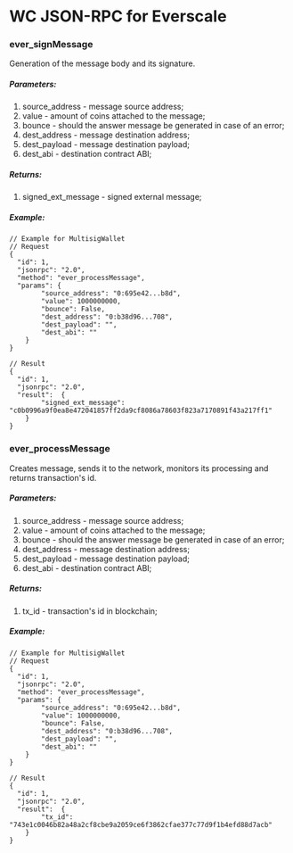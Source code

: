 # WC JSON-RPC for Everscale

### ever_signMessage
Generation of the message body and its signature.
##### Parameters:
1. source_address - message source address;
2. value - amount of coins attached to the message;
3. bounce - should the answer message be generated in case of an error;
4. dest_address - message destination address;
5. dest_payload - message destination payload;
6. dest_abi - destination contract ABI;
##### Returns:
1. signed_ext_message - signed external message;
##### Example:
```
// Example for MultisigWallet
// Request
{
  "id": 1,
  "jsonrpc": "2.0",
  "method": "ever_processMessage",
  "params": {
        "source_address": "0:695e42...b8d",
        "value": 1000000000,
        "bounce": False,
        "dest_address": "0:b38d96...708",
        "dest_payload": "",
        "dest_abi": ""
    }
}
 
// Result
{
  "id": 1,
  "jsonrpc": "2.0",
  "result":  {
        "signed_ext_message": "c0b0996a9f0ea8e472041857ff2da9cf8086a78603f823a7170891f43a217ff1"
    }
}
```
### ever_processMessage
Creates message, sends it to the network, monitors its processing and returns transaction's id.
##### Parameters:
1. source_address - message source address;
2. value - amount of coins attached to the message;
3. bounce - should the answer message be generated in case of an error;
4. dest_address - message destination address;
5. dest_payload - message destination payload;
6. dest_abi - destination contract ABI;
##### Returns:
1. tx_id - transaction's id in blockchain;
##### Example:
```
// Example for MultisigWallet
// Request
{
  "id": 1,
  "jsonrpc": "2.0",
  "method": "ever_processMessage",
  "params": {
        "source_address": "0:695e42...b8d",
        "value": 1000000000,
        "bounce": False,
        "dest_address": "0:b38d96...708",
        "dest_payload": "",
        "dest_abi": ""
    }
}
 
// Result
{
  "id": 1,
  "jsonrpc": "2.0",
  "result":  {
        "tx_id": "743e1c0046b82a48a2cf8cbe9a2059ce6f3862cfae377c77d9f1b4efd88d7acb"
    }
}
```